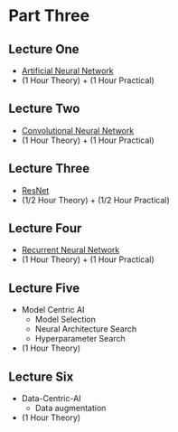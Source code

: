 # Part Three

## Lecture One
- [Artificial Neural Network](https://github.com/look4pritam/ArtificialNeuralNetwork)
- (1 Hour Theory) + (1 Hour Practical)

## Lecture Two
- [Convolutional Neural Network](https://github.com/look4pritam/ConvolutionalNeuralNetwork)
- (1 Hour Theory) + (1 Hour Practical)

## Lecture Three
- [ResNet](https://github.com/look4pritam/ConvolutionalNeuralNetwork)
- (1/2 Hour Theory) + (1/2 Hour Practical)

## Lecture Four
- [Recurrent Neural Network](https://github.com/look4pritam/RecurrentNeuralNetwork)
- (1 Hour Theory) + (1 Hour Practical)

## Lecture Five
- Model Centric AI
  - Model Selection
  - Neural Architecture Search
  - Hyperparameter Search
- (1 Hour Theory) 
  
## Lecture Six
- Data-Centric-AI
  - Data augmentation
- (1 Hour Theory) 
